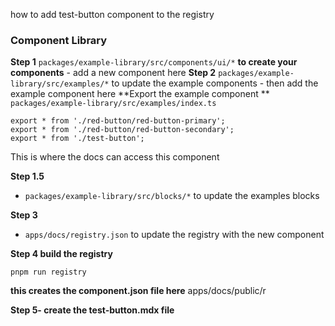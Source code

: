 how to add test-button component to the registry

### Component Library

**Step 1**
`packages/example-library/src/components/ui/*` **to create your components**
	- add a new component here
**Step 2**
`packages/example-library/src/examples/*` to update the example components
	- then add the example component here
**Export the example component **
`packages/example-library/src/examples/index.ts`
```
export * from './red-button/red-button-primary';
export * from './red-button/red-button-secondary';
export * from './test-button';
```
This is where the docs can access this component

**Step 1.5**
- `packages/example-library/src/blocks/*` to update the examples blocks


**Step 3**
- `apps/docs/registry.json` to update the registry with the new component

**Step 4 build the registry**
```
pnpm run registry
```
**this creates the component.json file here**
apps/docs/public/r

**Step 5- create the test-button.mdx file**
